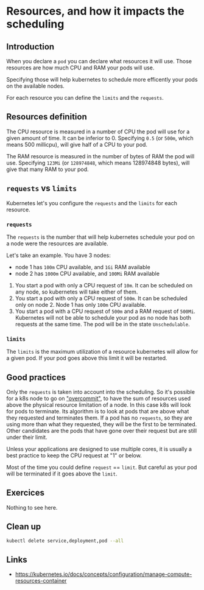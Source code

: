 # Resources, and how it impacts the scheduling

## Introduction

When you declare a `pod` you can declare what resources it will use. Those resources are how much CPU and RAM your pods will use.

Specifying those will help kubernetes to schedule more efficently your pods on the available nodes.

For each resource you can define the `limits` and the `requests`.

## Resources definition

The CPU resource is measured in a number of CPU the pod will use for a given amount of time. It can be inferior to 0.
Specifying `0.5` (or `500m`, which means 500 millicpu), will give half of a CPU to your pod.

The RAM resource is measured in the number of bytes of RAM the pod will use.
Specifying `123Mi` (or `128974848`, which means 128974848 bytes), will give that many RAM to your pod.

## `requests` vs `limits`

Kubernetes let's you configure the `requests` and the `limits` for each resource.

### `requests`

The `requests` is the number that will help kubernetes schedule your pod on a node were the resources are available.

Let's take an example. You have 3 nodes:

* node 1 has `100m` CPU available, and `1Gi` RAM available
* node 2 has `1000m` CPU available, and `100Mi` RAM available

1. You start a pod with only a CPU request of `10m`. It can be scheduled on any node, so kubernetes will take either of them.
1. You start a pod with only a CPU request of `500m`. It can be scheduled only on node 2. Node 1 has only `100m` CPU available.
1. You start a pod with a CPU request of `500m` and a RAM request of `500Mi`. Kubernetes will not be able to schedule your pod as no node has both requests at the same time. The pod will be in the state `Unschedulable`.

### `limits`

The `limits` is the maximum utilization of a resource kubernetes will allow for a given pod. If your pod goes above this limit it will be restarted.

## Good practices

Only the `requests` is taken into account into the scheduling. So it's possible for a k8s node to go on ["overcommit"](https://github.com/kubernetes/community/blob/master/contributors/design-proposals/node/resource-qos.md#qos-classes), to have the sum of resources used above the physical resource limitation of a node. In this case k8s will look for pods to terminate. Its algorithm is to look at pods that are above what they requested and terminates them. If a pod has no `requests`, so they are using more than what they requested, they will be the first to be terminated. Other candidates are the pods that have gone over their request but are still under their limit.

Unless your applications are designed to use multiple cores, it is usually a best practice to keep the CPU request at "1" or below.

Most of the time you could define `request` == `limit`. But careful as your pod will be terminated if it goes above the `limit`.

## Exercices

Nothing to see here.

## Clean up

```bash
kubectl delete service,deployment,pod --all
```

## Links

* https://kubernetes.io/docs/concepts/configuration/manage-compute-resources-container
